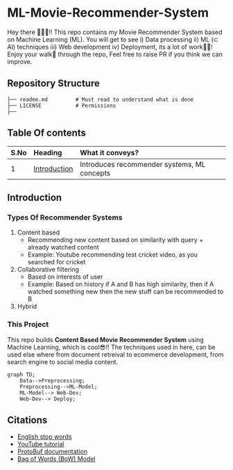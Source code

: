 # ML-Movie-Recommender-System
Hey there 🙋🏻‍♂️!! This repo contains my Movie Recommender System based on Machine Learning (ML). You will get to see i) Data processing ii) ML (⊂ AI) techniques iii) Web development iv) Deployment, its a lot of work👷🏻! Enjoy your walk👣 through the repo, Feel free to raise PR if you think we can improve.

## Repository Structure
```
├── readme.md         # Must read to understand what is done
├── LICENSE           # Permissions
├── 
```

## Table Of contents
| S.No | Heading | What it conveys? |
|:---|:--|:--|
| 1 | [Introduction](#introduction)| Introduces recommender systems, ML concepts |

## Introduction

### Types Of Recommender Systems
1) Content based
    -  Recommending new content based on similarity with query + already watched content
    - Example: Youtube recommending test cricket video, as you searched for cricket
2) Collaborative filtering
    - Based on interests of user
    - Example: Based on history if A and B has high similarity, then if A watched something new then the new stuff can be recommended to B
3) Hybrid

### This Project
This repo builds **Content Based Movie Recommender System** using Machine Learning, which is cool😎!! The techniques used in here, can be used else where from document retreival to ecommerce development, from search engine to social media content.

```mermaid
graph TD;
    Data-->Preprocessing;
    Preprocessing-->ML-Model;
    ML-Model--> Web-Dev;
    Web-Dev--> Deploy;
```

## Citations
- [English stop words](https://gist.github.com/sebleier/554280)
- [YouTube tutorial](https://www.youtube.com/watch?v=1xtrIEwY_zY&t=1s)
- [ProtoBuf documentation](https://protobuf.dev/)
- [Bag of Words (BoW) Model](https://en.wikipedia.org/wiki/Bag-of-words_model)
